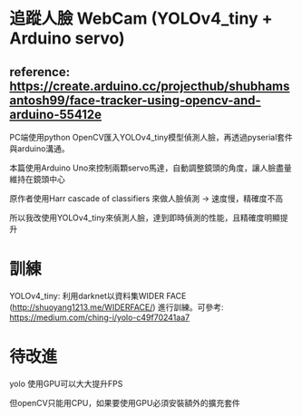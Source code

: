 # 追蹤人臉 WebCam (YOLOv4_tiny + Arduino servo)

## reference: https://create.arduino.cc/projecthub/shubhamsantosh99/face-tracker-using-opencv-and-arduino-55412e

PC端使用python OpenCV匯入YOLOv4_tiny模型偵測人臉，再透過pyserial套件與arduino溝通。

本篇使用Arduino Uno來控制兩顆servo馬達，自動調整鏡頭的角度，讓人臉盡量維持在鏡頭中心

原作者使用Harr cascade of classifiers 來做人臉偵測 -> 速度慢，精確度不高

所以我改使用YOLOv4_tiny來偵測人臉，達到即時偵測的性能，且精確度明顯提升

# 訓練

YOLOv4_tiny: 利用darknet以資料集WIDER FACE (http://shuoyang1213.me/WIDERFACE/) 進行訓練。可參考: https://medium.com/ching-i/yolo-c49f70241aa7



# 待改進

yolo 使用GPU可以大大提升FPS

但openCV只能用CPU，如果要使用GPU必須安裝額外的擴充套件